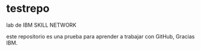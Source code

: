 # testrepo
lab de IBM SKILL NETWORK

este repositorio es una prueba para aprender a trabajar con GitHub, Gracias IBM.

